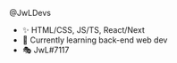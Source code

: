 @JwLDevs
- ✨ HTML/CSS, JS/TS, React/Next
- 🌿 Currently learning back-end web dev
- 🎭 JwL#7117

<!---
JwLDevs/JwLDevs is a ✨ special ✨ repository because its `README.md` (this file) appears on your GitHub profile.
You can click the Preview link to take a look at your changes.
--->
